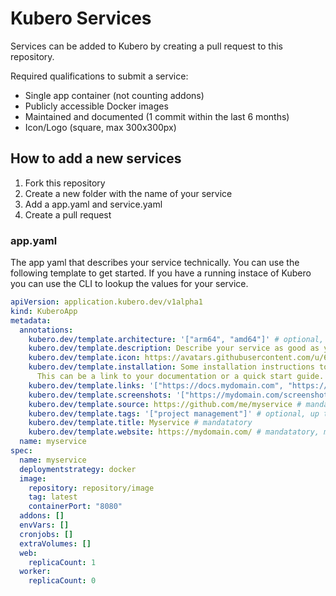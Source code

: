 # Kubero Services

Services can be added to Kubero by creating a pull request to this repository.

Required qualifications to submit a service:
- Single app container (not counting addons)
- Publicly accessible Docker images
- Maintained and documented (1 commit within the last 6 months)
- Icon/Logo (square, max 300x300px)

## How to add a new services

1) Fork this repository
2) Create a new folder with the name of your service
3) Add a app.yaml and service.yaml
4) Create a pull request

### app.yaml
The app yaml that describes your service technically. You can use the following template to get started.
If you have a running instace of Kubero you can use the CLI to lookup the values for your service.
```yaml
apiVersion: application.kubero.dev/v1alpha1
kind: KuberoApp
metadata:
  annotations:
    kubero.dev/template.architecture: '["arm64", "amd64"]' # optional, architecture of the service
    kubero.dev/template.description: Describe your service as good as you can in one sentence (max 140 characters) # mandatatory
    kubero.dev/template.icon: https://avatars.githubusercontent.com/u/64215741?s=200&v=4 # mandatatory (must be a publicly accesible a URL, square, max 300x300px)
    kubero.dev/template.installation: Some installation instructions to get started with your service. 
      This can be a link to your documentation or a quick start guide. Can be markdown. # optional
    kubero.dev/template.links: '["https://docs.mydomain.com", "https://additionallink.com"]' # optional, up to 5 links
    kubero.dev/template.screenshots: '["https://mydomain.com/screenshot1.png" , "https://mydomain.com/screenshot2.png"]' # optional, up to 5 screenshots
    kubero.dev/template.source: https://github.com/me/myservice # mandatatory
    kubero.dev/template.tags: '["project management"]' # optional, up to 5 tags
    kubero.dev/template.title: Myservice # mandatatory
    kubero.dev/template.website: https://mydomain.com/ # mandatatory, must be publicly accessible, might be the same as source
  name: myservice
spec:
  name: myservice
  deploymentstrategy: docker
  image:
    repository: repository/image
    tag: latest
    containerPort: "8080"
  addons: []
  envVars: []
  cronjobs: []
  extraVolumes: []
  web:
    replicaCount: 1
  worker:
    replicaCount: 0
```
